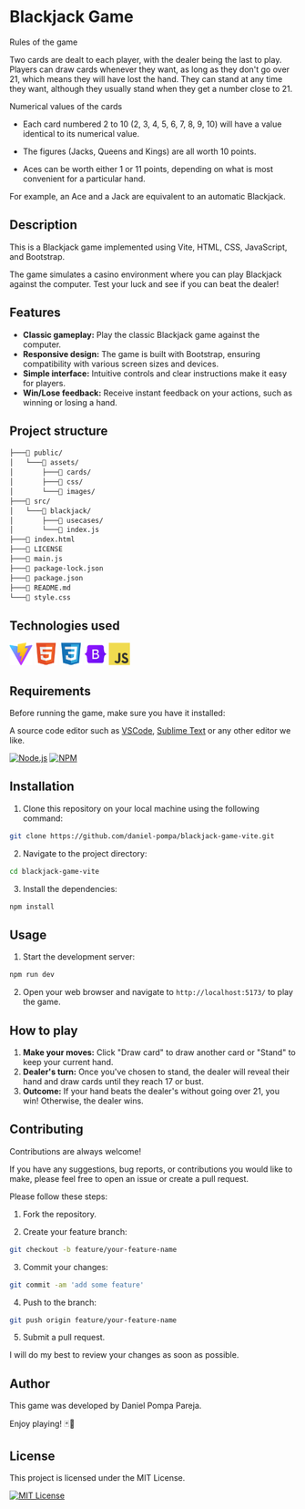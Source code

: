 # Blackjack Game

Rules of the game

Two cards are dealt to each player, with the dealer being the last to play. Players can draw cards whenever they want, as long as they don't go over 21, which means they will have lost the hand. They can stand at any time they want, although they usually stand when they get a number close to 21.

Numerical values of the cards

- Each card numbered 2 to 10 (2, 3, 4, 5, 6, 7, 8, 9, 10) will have a value identical to its numerical value.

- The figures (Jacks, Queens and Kings) are all worth 10 points.

- Aces can be worth either 1 or 11 points, depending on what is most convenient for a particular hand.

For example, an Ace and a Jack are equivalent to an automatic Blackjack.

## Description

This is a Blackjack game implemented using Vite, HTML, CSS, JavaScript, and Bootstrap.

The game simulates a casino environment where you can play Blackjack against the computer. Test your luck and see if you can beat the dealer!

## Features

- **Classic gameplay:** Play the classic Blackjack game against the computer.
- **Responsive design:** The game is built with Bootstrap, ensuring compatibility with various screen sizes and devices.
- **Simple interface:** Intuitive controls and clear instructions make it easy for players.
- **Win/Lose feedback:** Receive instant feedback on your actions, such as winning or losing a hand.

## Project structure

```bash
├───📁 public/
│   └───📁 assets/
│       ├───📁 cards/
│       ├───📁 css/
│       └───📁 images/
├───📁 src/
│   └───📁 blackjack/
│       ├───📁 usecases/
│       └───📄 index.js
├───📄 index.html
├───📄 LICENSE
├───📄 main.js
├───📄 package-lock.json
├───📄 package.json
├───📄 README.md
└───📄 style.css
```

## Technologies used

[<img src="/public/assets/images/vite.svg" width="40" height="40" alt="Vite" />](https://vitejs.dev/)
[<img src="/public/assets/images/html.svg" width="40" height="40" alt="HTML5" />](https://developer.mozilla.org/en-US/docs/Web/HTML)
[<img src="/public/assets/images/css.svg" width="40" height="40" alt="CSS3" />](https://developer.mozilla.org/en-US/docs/Web/CSS)
[<img src="/public/assets/images/bootstrap.svg" width="38" height="40" alt="Bootstrap" />](https://getbootstrap.com/)
[<img src="/public/assets/images/javascript.svg" width="38" height="40" alt="JavaScript" />](https://developer.mozilla.org/en-US/docs/Web/JavaScript)

## Requirements

Before running the game, make sure you have it installed:

A source code editor such as [VSCode](https://code.visualstudio.com/), [Sublime Text](https://www.sublimetext.com/) or any other editor we like.

[![Node.js](https://img.shields.io/badge/node-v18.14.1-green)](https://nodejs.org/es) [![NPM](https://img.shields.io/badge/npm-v9.3.1-red)](https://www.npmjs.com/)

## Installation

1. Clone this repository on your local machine using the following command:

```bash
git clone https://github.com/daniel-pompa/blackjack-game-vite.git
```

2. Navigate to the project directory:

```bash
cd blackjack-game-vite
```

3. Install the dependencies:

```bash
npm install
```

## Usage

1. Start the development server:

```bash
npm run dev
```

2. Open your web browser and navigate to `http://localhost:5173/` to play the game.

## How to play

1. **Make your moves:** Click "Draw card" to draw another card or "Stand" to keep your current hand.
2. **Dealer's turn:** Once you've chosen to stand, the dealer will reveal their hand and draw cards until they reach 17 or bust.
3. **Outcome:** If your hand beats the dealer's without going over 21, you win! Otherwise, the dealer wins.

## Contributing

Contributions are always welcome!

If you have any suggestions, bug reports, or contributions you would like to make, please feel free to open an issue or create a pull request.

Please follow these steps:

1. Fork the repository.

2. Create your feature branch:

```bash
git checkout -b feature/your-feature-name
```

3. Commit your changes:

```bash
git commit -am 'add some feature'
```

4. Push to the branch:

```bash
git push origin feature/your-feature-name
```

5. Submit a pull request.

I will do my best to review your changes as soon as possible.

## Author

This game was developed by Daniel Pompa Pareja.

Enjoy playing! 🃏🎲

## License

This project is licensed under the MIT License.

[![MIT License](https://img.shields.io/badge/License-MIT-green.svg)](https://choosealicense.com/licenses/mit/)
